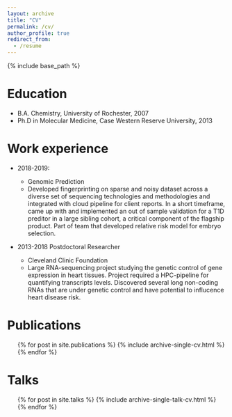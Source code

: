 ```yaml
---
layout: archive
title: "CV"
permalink: /cv/
author_profile: true
redirect_from:
  - /resume
---
```


{% include base_path %}

Education
======
* B.A. Chemistry, University of Rochester, 2007
* Ph.D in Molecular Medicine, Case Western Reserve University, 2013 

Work experience
======
* 2018-2019: 
  * Genomic Prediction
  * Developed fingerprinting on sparse and noisy dataset across a diverse set
    of sequencing technologies and methodologies and integrated with cloud
    pipeline for client reports.  In a short timeframe, came up with and
    implemented an out of sample validation for a T1D preditor in a large
    sibling cohort, a critical component of the flagship product.  Part of team
    that developed relative risk model for embryo selection.

* 2013-2018 Postdoctoral Researcher
  * Cleveland Clinic Foundation
  * Large RNA-sequencing project studying the genetic control of gene
    expression in heart tissues.  Project required a HPC-pipeline for
    quantifying transcripts levels.  Discovered several long non-coding RNAs that are under genetic control and have potential to influcence heart disease risk.  

  
Publications
======
  <ul>{% for post in site.publications %}
    {% include archive-single-cv.html %}
  {% endfor %}</ul>
  
Talks
======
  <ul>{% for post in site.talks %}
    {% include archive-single-talk-cv.html %}
  {% endfor %}</ul>
